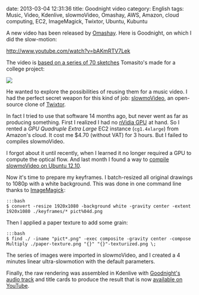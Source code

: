 date: 2013-03-04 12:31:36
title: Goodnight video
category: English
tags: Music, Video, Kdenlive, slowmoVideo, Omashay, AWS, Amazon, cloud computing, EC2, ImageMagick, Twixtor, Ubuntu, Kubuntu

A new video has been released by [Omashay](http://omashay.com). Here is Goodnight, on which I did the slow-motion:

http://www.youtube.com/watch?v=bAKmRTV7Lek

The video is [based on a series of 70 sketches](http://omashay.com/2013/02/22/goodnight-the-video/) Tomasito's made for a college project:

![](/static/uploads/2013/goodnight-drawings-keyframes.jpg)

He wanted to explore the possibilities of reusing them for a music video. I had the perfect secret weapon for this kind of job: [slowmoVideo](http://slowmovideo.granjow.net/), an open-source clone of [Twixtor](http://www.revisionfx.com/products/twixtor/).

In fact I tried to use that software 14 months ago, but never went as far as producing something. First I realized I had no <a target="_blank" href="http://www.amazon.com/s/?_encoding=UTF8&camp=1789&creative=390957&field-keywords=nVidia%20GPU&linkCode=ur2&tag=kevideld-20&url=search-alias%3Daps">nVidia GPU</a><img src="https://www.assoc-amazon.com/e/ir?t=kevideld-20&l=ur2&o=1" width="1" height="1" border="0" alt="" style="border:none !important; margin:0px !important;" /> at hand. So I rented a *GPU Quadruple Extra Large* EC2 instance (`cg1.4xlarge`) from Amazon's cloud. It cost me $4.70 (without VAT) for 3 hours. But I failed to compiles slowmoVideo.

I forgot about it until recently, when I learned it no longer required a GPU to compute the optical flow. And last month I found a way to [compile slowmoVideo on Ubuntu 12.10](http://kevin.deldycke.com/2013/02/slowmo-video-ubuntu-12-10/).

Now it's time to prepare my keyframes. I batch-resized all original drawings to 1080p with a white background. This was done in one command line thanks to <a target="_blank" href="http://www.amazon.com/s/?_encoding=UTF8&camp=1789&creative=390957&field-keywords=ImageMagick&linkCode=ur2&rh=i%3Aaps%2Ck%3AImageMagick&tag=kevideld-20&url=search-alias%3Daps">ImageMagick</a><img src="https://www.assoc-amazon.com/e/ir?t=kevideld-20&l=ur2&o=1" width="1" height="1" border="0" alt="" style="border:none !important; margin:0px !important;" />:

    :::bash
    $ convert -resize 1920x1080 -background white -gravity center -extent 1920x1080 ./keyframes/* pict%04d.png

Then I applied a paper texture to add some grain:

    :::bash
    $ find ./ -iname "pict*.png" -exec composite -gravity center -compose Multiply ./paper-texture.png "{}" "{}"-texturized.png \;

The series of images were imported in slowmoVideo, and I created a 4 minutes linear ultra-slowmotion with the default parameters.

Finally, the raw rendering was assembled in Kdenlive with [Goodnight's audio track](http://omashay.bandcamp.com/track/goodnight) and title cards to produce the result that is now [available on YouTube](http://www.youtube.com/watch?v=bAKmRTV7Lek).